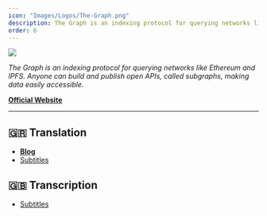```yaml
---
icon: "Images/Logos/The-Graph.png"
description: The Graph is an indexing protocol for querying networks like Ethereum and IPFS. Anyone can build and publish open APIs, called subgraphs, making data easily accessible.
order: 6
---
```


![](../Images/Covers/The-Graph.png)

_The Graph is an indexing protocol for querying networks like Ethereum and IPFS. Anyone can build and publish open APIs, called subgraphs, making data easily accessible._

[**Official Website**](https://thegraph.com/en/)

---

## 🇬🇷 Translation

- [**Blog**](https://thegraphgr.substack.com/)
- [Subtitles](https://gist.github.com/Xk9eboF6/fd0da262bf368f6d69008aead50e6088)

## 🇬🇧 Transcription

- [Subtitles](https://gist.github.com/Xk9eboF6/638f5e227c6315bfc3ef52d9f15b6720)

